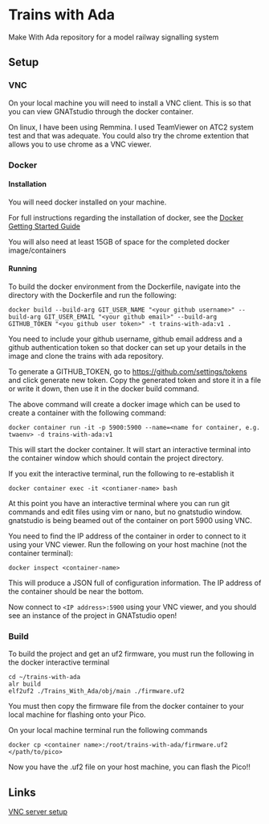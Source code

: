 # Trains with Ada
Make With Ada repository for a model railway signalling system


## Setup

### VNC
On your local machine you will need to install a VNC client. This is so that you can view GNATstudio through the docker container.

On linux, I have been using Remmina. I used TeamViewer on ATC2 system test and that was adequate. You could also try the chrome extention that allows you to use chrome as a VNC viewer.

### Docker

#### Installation
You will need docker installed on your machine.

For full instructions regarding the installation of docker, see the [Docker Getting Started Guide](https://www.docker.com/get-started)

You will also need at least 15GB of space for the completed docker image/containers

#### Running
To build the docker environment from the Dockerfile, navigate into the directory with the Dockerfile and run the following:
```
docker build --build-arg GIT_USER_NAME "<your github username>" --build-arg GIT_USER_EMAIL "<your github email>" --build-arg GITHUB_TOKEN "<you github user token>" -t trains-with-ada:v1 .
```
You need to include your github username, github email address and a github authentication token so that docker can set up your details in the image and clone the trains with ada repository.

To generate a GITHUB_TOKEN, go to https://github.com/settings/tokens and click generate new token. Copy the generated token and store it in a file or write it down, then use it in the docker build command.

The above command will create a docker image which can be used to create a container with the following command:

```
docker container run -it -p 5900:5900 --name=<name for container, e.g. twaenv> -d trains-with-ada:v1
```

This will start the docker container. It will start an interactive terminal into the container window which should contain the project directory.

If you exit the interactive terminal, run the following to re-establish it
```
docker container exec -it <contianer-name> bash
```

At this point you have an interactive terminal where you can run git commands and edit files using vim or nano, but no gnatstudio window. gnatstudio is being beamed out of the container on port 5900 using VNC.

You need to find the IP address of the container in order to connect to it using your VNC viewer. Run the following on your host machine (not the container terminal):
```
docker inspect <container-name>
```

This will produce a JSON full of configuration information. The IP address of the container should be near the bottom.

Now connect to `<IP address>:5900` using your VNC viewer, and you should see an instance of the project in GNATstudio open!


### Build
To build the project and get an uf2 firmware, you must run the following in the docker interactive terminal
```
cd ~/trains-with-ada
alr build
elf2uf2 ./Trains_With_Ada/obj/main ./firmware.uf2
```

You must then copy the firmware file from the docker container to your local machine for flashing onto your Pico.

On your local machine terminal run the following commands
```
docker cp <container name>:/root/trains-with-ada/firmware.uf2 </path/to/pico>
```
Now you have the .uf2 file on your host machine, you can flash the Pico!!


## Links
[VNC server setup](https://www.cloudsavvyit.com/10520/how-to-run-gui-applications-in-a-docker-container/)

